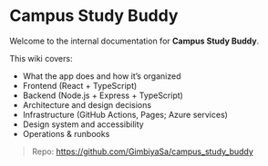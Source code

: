 # Campus Study Buddy

Welcome to the internal documentation for **Campus Study Buddy**.

This wiki covers:
- What the app does and how it’s organized
- Frontend (React + TypeScript)
- Backend (Node.js + Express + TypeScript)
- Architecture and design decisions
- Infrastructure (GitHub Actions, Pages; Azure services)
- Design system and accessibility
- Operations & runbooks

> Repo: <https://github.com/GimbiyaSa/campus_study_buddy>
